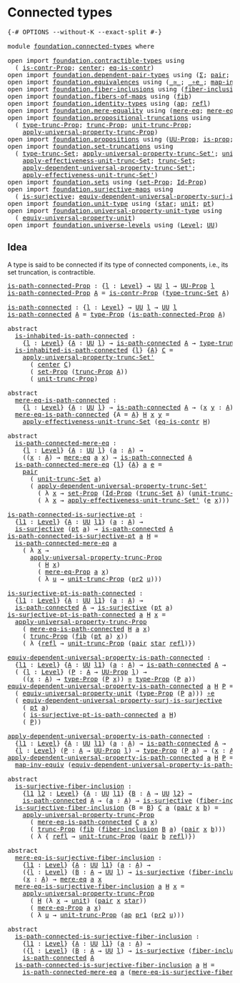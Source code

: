 # Connected types

<pre class="Agda"><a id="28" class="Symbol">{-#</a> <a id="32" class="Keyword">OPTIONS</a> <a id="40" class="Pragma">--without-K</a> <a id="52" class="Pragma">--exact-split</a> <a id="66" class="Symbol">#-}</a>

<a id="71" class="Keyword">module</a> <a id="78" href="foundation.connected-types.html" class="Module">foundation.connected-types</a> <a id="105" class="Keyword">where</a>

<a id="112" class="Keyword">open</a> <a id="117" class="Keyword">import</a> <a id="124" href="foundation.contractible-types.html" class="Module">foundation.contractible-types</a> <a id="154" class="Keyword">using</a>
  <a id="162" class="Symbol">(</a> <a id="164" href="foundation.contractible-types.html#1246" class="Function">is-contr-Prop</a><a id="177" class="Symbol">;</a> <a id="179" href="foundation-core.contractible-types.html#1098" class="Function">center</a><a id="185" class="Symbol">;</a> <a id="187" href="foundation-core.contractible-types.html#1311" class="Function">eq-is-contr</a><a id="198" class="Symbol">)</a>
<a id="200" class="Keyword">open</a> <a id="205" class="Keyword">import</a> <a id="212" href="foundation.dependent-pair-types.html" class="Module">foundation.dependent-pair-types</a> <a id="244" class="Keyword">using</a> <a id="250" class="Symbol">(</a><a id="251" href="foundation-core.dependent-pair-types.html#515" class="Record">Σ</a><a id="252" class="Symbol">;</a> <a id="254" href="foundation-core.dependent-pair-types.html#588" class="InductiveConstructor">pair</a><a id="258" class="Symbol">;</a> <a id="260" href="foundation-core.dependent-pair-types.html#605" class="Field">pr1</a><a id="263" class="Symbol">;</a> <a id="265" href="foundation-core.dependent-pair-types.html#617" class="Field">pr2</a><a id="268" class="Symbol">)</a>
<a id="270" class="Keyword">open</a> <a id="275" class="Keyword">import</a> <a id="282" href="foundation.equivalences.html" class="Module">foundation.equivalences</a> <a id="306" class="Keyword">using</a> <a id="312" class="Symbol">(</a><a id="313" href="foundation-core.equivalences.html#1621" class="Function Operator">_≃_</a><a id="316" class="Symbol">;</a> <a id="318" href="foundation-core.equivalences.html#7869" class="Function Operator">_∘e_</a><a id="322" class="Symbol">;</a> <a id="324" href="foundation-core.equivalences.html#5036" class="Function">map-inv-equiv</a><a id="337" class="Symbol">)</a>
<a id="339" class="Keyword">open</a> <a id="344" class="Keyword">import</a> <a id="351" href="foundation.fiber-inclusions.html" class="Module">foundation.fiber-inclusions</a> <a id="379" class="Keyword">using</a> <a id="385" class="Symbol">(</a><a id="386" href="foundation.fiber-inclusions.html#2100" class="Function">fiber-inclusion</a><a id="401" class="Symbol">)</a>
<a id="403" class="Keyword">open</a> <a id="408" class="Keyword">import</a> <a id="415" href="foundation.fibers-of-maps.html" class="Module">foundation.fibers-of-maps</a> <a id="441" class="Keyword">using</a> <a id="447" class="Symbol">(</a><a id="448" href="foundation-core.fibers-of-maps.html#942" class="Function">fib</a><a id="451" class="Symbol">)</a>
<a id="453" class="Keyword">open</a> <a id="458" class="Keyword">import</a> <a id="465" href="foundation.identity-types.html" class="Module">foundation.identity-types</a> <a id="491" class="Keyword">using</a> <a id="497" class="Symbol">(</a><a id="498" href="foundation-core.identity-types.html#4003" class="Function">ap</a><a id="500" class="Symbol">;</a> <a id="502" href="foundation-core.identity-types.html#1820" class="InductiveConstructor">refl</a><a id="506" class="Symbol">)</a>
<a id="508" class="Keyword">open</a> <a id="513" class="Keyword">import</a> <a id="520" href="foundation.mere-equality.html" class="Module">foundation.mere-equality</a> <a id="545" class="Keyword">using</a> <a id="551" class="Symbol">(</a><a id="552" href="foundation.mere-equality.html#1100" class="Function">mere-eq</a><a id="559" class="Symbol">;</a> <a id="561" href="foundation.mere-equality.html#1000" class="Function">mere-eq-Prop</a><a id="573" class="Symbol">)</a>
<a id="575" class="Keyword">open</a> <a id="580" class="Keyword">import</a> <a id="587" href="foundation.propositional-truncations.html" class="Module">foundation.propositional-truncations</a> <a id="624" class="Keyword">using</a>
  <a id="632" class="Symbol">(</a> <a id="634" href="foundation.propositional-truncations.html#2012" class="Function">type-trunc-Prop</a><a id="649" class="Symbol">;</a> <a id="651" href="foundation.propositional-truncations.html#2510" class="Function">trunc-Prop</a><a id="661" class="Symbol">;</a> <a id="663" href="foundation.propositional-truncations.html#2096" class="Function">unit-trunc-Prop</a><a id="678" class="Symbol">;</a>
    <a id="684" href="foundation.propositional-truncations.html#5581" class="Function">apply-universal-property-trunc-Prop</a><a id="719" class="Symbol">)</a>
<a id="721" class="Keyword">open</a> <a id="726" class="Keyword">import</a> <a id="733" href="foundation.propositions.html" class="Module">foundation.propositions</a> <a id="757" class="Keyword">using</a> <a id="763" class="Symbol">(</a><a id="764" href="foundation-core.propositions.html#1393" class="Function">UU-Prop</a><a id="771" class="Symbol">;</a> <a id="773" href="foundation-core.propositions.html#1309" class="Function">is-prop</a><a id="780" class="Symbol">;</a> <a id="782" href="foundation-core.propositions.html#1495" class="Function">type-Prop</a><a id="791" class="Symbol">)</a>
<a id="793" class="Keyword">open</a> <a id="798" class="Keyword">import</a> <a id="805" href="foundation.set-truncations.html" class="Module">foundation.set-truncations</a> <a id="832" class="Keyword">using</a>
  <a id="840" class="Symbol">(</a> <a id="842" href="foundation.set-truncations.html#3498" class="Postulate">type-trunc-Set</a><a id="856" class="Symbol">;</a> <a id="858" href="foundation.set-truncations.html#8250" class="Function">apply-universal-property-trunc-Set&#39;</a><a id="893" class="Symbol">;</a> <a id="895" href="foundation.set-truncations.html#3762" class="Postulate">unit-trunc-Set</a><a id="909" class="Symbol">;</a>
    <a id="915" href="foundation.set-truncations.html#11367" class="Function">apply-effectiveness-unit-trunc-Set</a><a id="949" class="Symbol">;</a> <a id="951" href="foundation.set-truncations.html#3630" class="Function">trunc-Set</a><a id="960" class="Symbol">;</a>
    <a id="966" href="foundation.set-truncations.html#6207" class="Function">apply-dependent-universal-property-trunc-Set&#39;</a><a id="1011" class="Symbol">;</a>
    <a id="1017" href="foundation.set-truncations.html#11621" class="Function">apply-effectiveness-unit-trunc-Set&#39;</a><a id="1052" class="Symbol">)</a>
<a id="1054" class="Keyword">open</a> <a id="1059" class="Keyword">import</a> <a id="1066" href="foundation.sets.html" class="Module">foundation.sets</a> <a id="1082" class="Keyword">using</a> <a id="1088" class="Symbol">(</a><a id="1089" href="foundation-core.sets.html#3072" class="Function">set-Prop</a><a id="1097" class="Symbol">;</a> <a id="1099" href="foundation-core.sets.html#1420" class="Function">Id-Prop</a><a id="1106" class="Symbol">)</a>
<a id="1108" class="Keyword">open</a> <a id="1113" class="Keyword">import</a> <a id="1120" href="foundation.surjective-maps.html" class="Module">foundation.surjective-maps</a> <a id="1147" class="Keyword">using</a>
  <a id="1155" class="Symbol">(</a> <a id="1157" href="foundation.surjective-maps.html#1905" class="Function">is-surjective</a><a id="1170" class="Symbol">;</a> <a id="1172" href="foundation.surjective-maps.html#4745" class="Function">equiv-dependent-universal-property-surj-is-surjective</a><a id="1225" class="Symbol">)</a>
<a id="1227" class="Keyword">open</a> <a id="1232" class="Keyword">import</a> <a id="1239" href="foundation.unit-type.html" class="Module">foundation.unit-type</a> <a id="1260" class="Keyword">using</a> <a id="1266" class="Symbol">(</a><a id="1267" href="foundation.unit-type.html#1099" class="InductiveConstructor">star</a><a id="1271" class="Symbol">;</a> <a id="1273" href="foundation.unit-type.html#1075" class="Datatype">unit</a><a id="1277" class="Symbol">;</a> <a id="1279" href="foundation.unit-type.html#1589" class="Function">pt</a><a id="1281" class="Symbol">)</a>
<a id="1283" class="Keyword">open</a> <a id="1288" class="Keyword">import</a> <a id="1295" href="foundation.universal-property-unit-type.html" class="Module">foundation.universal-property-unit-type</a> <a id="1335" class="Keyword">using</a>
  <a id="1343" class="Symbol">(</a> <a id="1345" href="foundation.universal-property-unit-type.html#2087" class="Function">equiv-universal-property-unit</a><a id="1374" class="Symbol">)</a>
<a id="1376" class="Keyword">open</a> <a id="1381" class="Keyword">import</a> <a id="1388" href="foundation.universe-levels.html" class="Module">foundation.universe-levels</a> <a id="1415" class="Keyword">using</a> <a id="1421" class="Symbol">(</a><a id="1422" href="Agda.Primitive.html#597" class="Postulate">Level</a><a id="1427" class="Symbol">;</a> <a id="1429" href="foundation-core.universe-levels.html#235" class="Primitive">UU</a><a id="1431" class="Symbol">)</a>
</pre>
## Idea

A type is said to be connected if its type of connected components, i.e., its set truncation, is contractible.

<pre class="Agda"><a id="is-path-connected-Prop"></a><a id="1567" href="foundation.connected-types.html#1567" class="Function">is-path-connected-Prop</a> <a id="1590" class="Symbol">:</a> <a id="1592" class="Symbol">{</a><a id="1593" href="foundation.connected-types.html#1593" class="Bound">l</a> <a id="1595" class="Symbol">:</a> <a id="1597" href="Agda.Primitive.html#597" class="Postulate">Level</a><a id="1602" class="Symbol">}</a> <a id="1604" class="Symbol">→</a> <a id="1606" href="foundation-core.universe-levels.html#235" class="Primitive">UU</a> <a id="1609" href="foundation.connected-types.html#1593" class="Bound">l</a> <a id="1611" class="Symbol">→</a> <a id="1613" href="foundation-core.propositions.html#1393" class="Function">UU-Prop</a> <a id="1621" href="foundation.connected-types.html#1593" class="Bound">l</a>
<a id="1623" href="foundation.connected-types.html#1567" class="Function">is-path-connected-Prop</a> <a id="1646" href="foundation.connected-types.html#1646" class="Bound">A</a> <a id="1648" class="Symbol">=</a> <a id="1650" href="foundation.contractible-types.html#1246" class="Function">is-contr-Prop</a> <a id="1664" class="Symbol">(</a><a id="1665" href="foundation.set-truncations.html#3498" class="Postulate">type-trunc-Set</a> <a id="1680" href="foundation.connected-types.html#1646" class="Bound">A</a><a id="1681" class="Symbol">)</a>

<a id="is-path-connected"></a><a id="1684" href="foundation.connected-types.html#1684" class="Function">is-path-connected</a> <a id="1702" class="Symbol">:</a> <a id="1704" class="Symbol">{</a><a id="1705" href="foundation.connected-types.html#1705" class="Bound">l</a> <a id="1707" class="Symbol">:</a> <a id="1709" href="Agda.Primitive.html#597" class="Postulate">Level</a><a id="1714" class="Symbol">}</a> <a id="1716" class="Symbol">→</a> <a id="1718" href="foundation-core.universe-levels.html#235" class="Primitive">UU</a> <a id="1721" href="foundation.connected-types.html#1705" class="Bound">l</a> <a id="1723" class="Symbol">→</a> <a id="1725" href="foundation-core.universe-levels.html#235" class="Primitive">UU</a> <a id="1728" href="foundation.connected-types.html#1705" class="Bound">l</a>
<a id="1730" href="foundation.connected-types.html#1684" class="Function">is-path-connected</a> <a id="1748" href="foundation.connected-types.html#1748" class="Bound">A</a> <a id="1750" class="Symbol">=</a> <a id="1752" href="foundation-core.propositions.html#1495" class="Function">type-Prop</a> <a id="1762" class="Symbol">(</a><a id="1763" href="foundation.connected-types.html#1567" class="Function">is-path-connected-Prop</a> <a id="1786" href="foundation.connected-types.html#1748" class="Bound">A</a><a id="1787" class="Symbol">)</a>

<a id="1790" class="Keyword">abstract</a>
  <a id="is-inhabited-is-path-connected"></a><a id="1801" href="foundation.connected-types.html#1801" class="Function">is-inhabited-is-path-connected</a> <a id="1832" class="Symbol">:</a>
    <a id="1838" class="Symbol">{</a><a id="1839" href="foundation.connected-types.html#1839" class="Bound">l</a> <a id="1841" class="Symbol">:</a> <a id="1843" href="Agda.Primitive.html#597" class="Postulate">Level</a><a id="1848" class="Symbol">}</a> <a id="1850" class="Symbol">{</a><a id="1851" href="foundation.connected-types.html#1851" class="Bound">A</a> <a id="1853" class="Symbol">:</a> <a id="1855" href="foundation-core.universe-levels.html#235" class="Primitive">UU</a> <a id="1858" href="foundation.connected-types.html#1839" class="Bound">l</a><a id="1859" class="Symbol">}</a> <a id="1861" class="Symbol">→</a> <a id="1863" href="foundation.connected-types.html#1684" class="Function">is-path-connected</a> <a id="1881" href="foundation.connected-types.html#1851" class="Bound">A</a> <a id="1883" class="Symbol">→</a> <a id="1885" href="foundation.propositional-truncations.html#2012" class="Function">type-trunc-Prop</a> <a id="1901" href="foundation.connected-types.html#1851" class="Bound">A</a>
  <a id="1905" href="foundation.connected-types.html#1801" class="Function">is-inhabited-is-path-connected</a> <a id="1936" class="Symbol">{</a><a id="1937" href="foundation.connected-types.html#1937" class="Bound">l</a><a id="1938" class="Symbol">}</a> <a id="1940" class="Symbol">{</a><a id="1941" href="foundation.connected-types.html#1941" class="Bound">A</a><a id="1942" class="Symbol">}</a> <a id="1944" href="foundation.connected-types.html#1944" class="Bound">C</a> <a id="1946" class="Symbol">=</a>
    <a id="1952" href="foundation.set-truncations.html#8250" class="Function">apply-universal-property-trunc-Set&#39;</a>
      <a id="1994" class="Symbol">(</a> <a id="1996" href="foundation-core.contractible-types.html#1098" class="Function">center</a> <a id="2003" href="foundation.connected-types.html#1944" class="Bound">C</a><a id="2004" class="Symbol">)</a>
      <a id="2012" class="Symbol">(</a> <a id="2014" href="foundation-core.sets.html#3072" class="Function">set-Prop</a> <a id="2023" class="Symbol">(</a><a id="2024" href="foundation.propositional-truncations.html#2510" class="Function">trunc-Prop</a> <a id="2035" href="foundation.connected-types.html#1941" class="Bound">A</a><a id="2036" class="Symbol">))</a>
      <a id="2045" class="Symbol">(</a> <a id="2047" href="foundation.propositional-truncations.html#2096" class="Function">unit-trunc-Prop</a><a id="2062" class="Symbol">)</a>

<a id="2065" class="Keyword">abstract</a>
  <a id="mere-eq-is-path-connected"></a><a id="2076" href="foundation.connected-types.html#2076" class="Function">mere-eq-is-path-connected</a> <a id="2102" class="Symbol">:</a>
    <a id="2108" class="Symbol">{</a><a id="2109" href="foundation.connected-types.html#2109" class="Bound">l</a> <a id="2111" class="Symbol">:</a> <a id="2113" href="Agda.Primitive.html#597" class="Postulate">Level</a><a id="2118" class="Symbol">}</a> <a id="2120" class="Symbol">{</a><a id="2121" href="foundation.connected-types.html#2121" class="Bound">A</a> <a id="2123" class="Symbol">:</a> <a id="2125" href="foundation-core.universe-levels.html#235" class="Primitive">UU</a> <a id="2128" href="foundation.connected-types.html#2109" class="Bound">l</a><a id="2129" class="Symbol">}</a> <a id="2131" class="Symbol">→</a> <a id="2133" href="foundation.connected-types.html#1684" class="Function">is-path-connected</a> <a id="2151" href="foundation.connected-types.html#2121" class="Bound">A</a> <a id="2153" class="Symbol">→</a> <a id="2155" class="Symbol">(</a><a id="2156" href="foundation.connected-types.html#2156" class="Bound">x</a> <a id="2158" href="foundation.connected-types.html#2158" class="Bound">y</a> <a id="2160" class="Symbol">:</a> <a id="2162" href="foundation.connected-types.html#2121" class="Bound">A</a><a id="2163" class="Symbol">)</a> <a id="2165" class="Symbol">→</a> <a id="2167" href="foundation.mere-equality.html#1100" class="Function">mere-eq</a> <a id="2175" href="foundation.connected-types.html#2156" class="Bound">x</a> <a id="2177" href="foundation.connected-types.html#2158" class="Bound">y</a>
  <a id="2181" href="foundation.connected-types.html#2076" class="Function">mere-eq-is-path-connected</a> <a id="2207" class="Symbol">{</a><a id="2208" class="Argument">A</a> <a id="2210" class="Symbol">=</a> <a id="2212" href="foundation.connected-types.html#2212" class="Bound">A</a><a id="2213" class="Symbol">}</a> <a id="2215" href="foundation.connected-types.html#2215" class="Bound">H</a> <a id="2217" href="foundation.connected-types.html#2217" class="Bound">x</a> <a id="2219" href="foundation.connected-types.html#2219" class="Bound">y</a> <a id="2221" class="Symbol">=</a>
    <a id="2227" href="foundation.set-truncations.html#11367" class="Function">apply-effectiveness-unit-trunc-Set</a> <a id="2262" class="Symbol">(</a><a id="2263" href="foundation-core.contractible-types.html#1311" class="Function">eq-is-contr</a> <a id="2275" href="foundation.connected-types.html#2215" class="Bound">H</a><a id="2276" class="Symbol">)</a>

<a id="2279" class="Keyword">abstract</a>
  <a id="is-path-connected-mere-eq"></a><a id="2290" href="foundation.connected-types.html#2290" class="Function">is-path-connected-mere-eq</a> <a id="2316" class="Symbol">:</a>
    <a id="2322" class="Symbol">{</a><a id="2323" href="foundation.connected-types.html#2323" class="Bound">l</a> <a id="2325" class="Symbol">:</a> <a id="2327" href="Agda.Primitive.html#597" class="Postulate">Level</a><a id="2332" class="Symbol">}</a> <a id="2334" class="Symbol">{</a><a id="2335" href="foundation.connected-types.html#2335" class="Bound">A</a> <a id="2337" class="Symbol">:</a> <a id="2339" href="foundation-core.universe-levels.html#235" class="Primitive">UU</a> <a id="2342" href="foundation.connected-types.html#2323" class="Bound">l</a><a id="2343" class="Symbol">}</a> <a id="2345" class="Symbol">(</a><a id="2346" href="foundation.connected-types.html#2346" class="Bound">a</a> <a id="2348" class="Symbol">:</a> <a id="2350" href="foundation.connected-types.html#2335" class="Bound">A</a><a id="2351" class="Symbol">)</a> <a id="2353" class="Symbol">→</a>
    <a id="2359" class="Symbol">((</a><a id="2361" href="foundation.connected-types.html#2361" class="Bound">x</a> <a id="2363" class="Symbol">:</a> <a id="2365" href="foundation.connected-types.html#2335" class="Bound">A</a><a id="2366" class="Symbol">)</a> <a id="2368" class="Symbol">→</a> <a id="2370" href="foundation.mere-equality.html#1100" class="Function">mere-eq</a> <a id="2378" href="foundation.connected-types.html#2346" class="Bound">a</a> <a id="2380" href="foundation.connected-types.html#2361" class="Bound">x</a><a id="2381" class="Symbol">)</a> <a id="2383" class="Symbol">→</a> <a id="2385" href="foundation.connected-types.html#1684" class="Function">is-path-connected</a> <a id="2403" href="foundation.connected-types.html#2335" class="Bound">A</a>
  <a id="2407" href="foundation.connected-types.html#2290" class="Function">is-path-connected-mere-eq</a> <a id="2433" class="Symbol">{</a><a id="2434" href="foundation.connected-types.html#2434" class="Bound">l</a><a id="2435" class="Symbol">}</a> <a id="2437" class="Symbol">{</a><a id="2438" href="foundation.connected-types.html#2438" class="Bound">A</a><a id="2439" class="Symbol">}</a> <a id="2441" href="foundation.connected-types.html#2441" class="Bound">a</a> <a id="2443" href="foundation.connected-types.html#2443" class="Bound">e</a> <a id="2445" class="Symbol">=</a>
    <a id="2451" href="foundation-core.dependent-pair-types.html#588" class="InductiveConstructor">pair</a>
      <a id="2462" class="Symbol">(</a> <a id="2464" href="foundation.set-truncations.html#3762" class="Postulate">unit-trunc-Set</a> <a id="2479" href="foundation.connected-types.html#2441" class="Bound">a</a><a id="2480" class="Symbol">)</a>
      <a id="2488" class="Symbol">(</a> <a id="2490" href="foundation.set-truncations.html#6207" class="Function">apply-dependent-universal-property-trunc-Set&#39;</a>
        <a id="2544" class="Symbol">(</a> <a id="2546" class="Symbol">λ</a> <a id="2548" href="foundation.connected-types.html#2548" class="Bound">x</a> <a id="2550" class="Symbol">→</a> <a id="2552" href="foundation-core.sets.html#3072" class="Function">set-Prop</a> <a id="2561" class="Symbol">(</a><a id="2562" href="foundation-core.sets.html#1420" class="Function">Id-Prop</a> <a id="2570" class="Symbol">(</a><a id="2571" href="foundation.set-truncations.html#3630" class="Function">trunc-Set</a> <a id="2581" href="foundation.connected-types.html#2438" class="Bound">A</a><a id="2582" class="Symbol">)</a> <a id="2584" class="Symbol">(</a><a id="2585" href="foundation.set-truncations.html#3762" class="Postulate">unit-trunc-Set</a> <a id="2600" href="foundation.connected-types.html#2441" class="Bound">a</a><a id="2601" class="Symbol">)</a> <a id="2603" href="foundation.connected-types.html#2548" class="Bound">x</a><a id="2604" class="Symbol">))</a>
        <a id="2615" class="Symbol">(</a> <a id="2617" class="Symbol">λ</a> <a id="2619" href="foundation.connected-types.html#2619" class="Bound">x</a> <a id="2621" class="Symbol">→</a> <a id="2623" href="foundation.set-truncations.html#11621" class="Function">apply-effectiveness-unit-trunc-Set&#39;</a> <a id="2659" class="Symbol">(</a><a id="2660" href="foundation.connected-types.html#2443" class="Bound">e</a> <a id="2662" href="foundation.connected-types.html#2619" class="Bound">x</a><a id="2663" class="Symbol">)))</a>

<a id="is-path-connected-is-surjective-pt"></a><a id="2668" href="foundation.connected-types.html#2668" class="Function">is-path-connected-is-surjective-pt</a> <a id="2703" class="Symbol">:</a>
  <a id="2707" class="Symbol">{</a><a id="2708" href="foundation.connected-types.html#2708" class="Bound">l1</a> <a id="2711" class="Symbol">:</a> <a id="2713" href="Agda.Primitive.html#597" class="Postulate">Level</a><a id="2718" class="Symbol">}</a> <a id="2720" class="Symbol">{</a><a id="2721" href="foundation.connected-types.html#2721" class="Bound">A</a> <a id="2723" class="Symbol">:</a> <a id="2725" href="foundation-core.universe-levels.html#235" class="Primitive">UU</a> <a id="2728" href="foundation.connected-types.html#2708" class="Bound">l1</a><a id="2730" class="Symbol">}</a> <a id="2732" class="Symbol">(</a><a id="2733" href="foundation.connected-types.html#2733" class="Bound">a</a> <a id="2735" class="Symbol">:</a> <a id="2737" href="foundation.connected-types.html#2721" class="Bound">A</a><a id="2738" class="Symbol">)</a> <a id="2740" class="Symbol">→</a>
  <a id="2744" href="foundation.surjective-maps.html#1905" class="Function">is-surjective</a> <a id="2758" class="Symbol">(</a><a id="2759" href="foundation.unit-type.html#1589" class="Function">pt</a> <a id="2762" href="foundation.connected-types.html#2733" class="Bound">a</a><a id="2763" class="Symbol">)</a> <a id="2765" class="Symbol">→</a> <a id="2767" href="foundation.connected-types.html#1684" class="Function">is-path-connected</a> <a id="2785" href="foundation.connected-types.html#2721" class="Bound">A</a>
<a id="2787" href="foundation.connected-types.html#2668" class="Function">is-path-connected-is-surjective-pt</a> <a id="2822" href="foundation.connected-types.html#2822" class="Bound">a</a> <a id="2824" href="foundation.connected-types.html#2824" class="Bound">H</a> <a id="2826" class="Symbol">=</a>
  <a id="2830" href="foundation.connected-types.html#2290" class="Function">is-path-connected-mere-eq</a> <a id="2856" href="foundation.connected-types.html#2822" class="Bound">a</a>
    <a id="2862" class="Symbol">(</a> <a id="2864" class="Symbol">λ</a> <a id="2866" href="foundation.connected-types.html#2866" class="Bound">x</a> <a id="2868" class="Symbol">→</a>
      <a id="2876" href="foundation.propositional-truncations.html#5581" class="Function">apply-universal-property-trunc-Prop</a>
        <a id="2920" class="Symbol">(</a> <a id="2922" href="foundation.connected-types.html#2824" class="Bound">H</a> <a id="2924" href="foundation.connected-types.html#2866" class="Bound">x</a><a id="2925" class="Symbol">)</a>
        <a id="2935" class="Symbol">(</a> <a id="2937" href="foundation.mere-equality.html#1000" class="Function">mere-eq-Prop</a> <a id="2950" href="foundation.connected-types.html#2822" class="Bound">a</a> <a id="2952" href="foundation.connected-types.html#2866" class="Bound">x</a><a id="2953" class="Symbol">)</a>
        <a id="2963" class="Symbol">(</a> <a id="2965" class="Symbol">λ</a> <a id="2967" href="foundation.connected-types.html#2967" class="Bound">u</a> <a id="2969" class="Symbol">→</a> <a id="2971" href="foundation.propositional-truncations.html#2096" class="Function">unit-trunc-Prop</a> <a id="2987" class="Symbol">(</a><a id="2988" href="foundation-core.dependent-pair-types.html#617" class="Field">pr2</a> <a id="2992" href="foundation.connected-types.html#2967" class="Bound">u</a><a id="2993" class="Symbol">)))</a>

<a id="is-surjective-pt-is-path-connected"></a><a id="2998" href="foundation.connected-types.html#2998" class="Function">is-surjective-pt-is-path-connected</a> <a id="3033" class="Symbol">:</a>
  <a id="3037" class="Symbol">{</a><a id="3038" href="foundation.connected-types.html#3038" class="Bound">l1</a> <a id="3041" class="Symbol">:</a> <a id="3043" href="Agda.Primitive.html#597" class="Postulate">Level</a><a id="3048" class="Symbol">}</a> <a id="3050" class="Symbol">{</a><a id="3051" href="foundation.connected-types.html#3051" class="Bound">A</a> <a id="3053" class="Symbol">:</a> <a id="3055" href="foundation-core.universe-levels.html#235" class="Primitive">UU</a> <a id="3058" href="foundation.connected-types.html#3038" class="Bound">l1</a><a id="3060" class="Symbol">}</a> <a id="3062" class="Symbol">(</a><a id="3063" href="foundation.connected-types.html#3063" class="Bound">a</a> <a id="3065" class="Symbol">:</a> <a id="3067" href="foundation.connected-types.html#3051" class="Bound">A</a><a id="3068" class="Symbol">)</a> <a id="3070" class="Symbol">→</a>
  <a id="3074" href="foundation.connected-types.html#1684" class="Function">is-path-connected</a> <a id="3092" href="foundation.connected-types.html#3051" class="Bound">A</a> <a id="3094" class="Symbol">→</a> <a id="3096" href="foundation.surjective-maps.html#1905" class="Function">is-surjective</a> <a id="3110" class="Symbol">(</a><a id="3111" href="foundation.unit-type.html#1589" class="Function">pt</a> <a id="3114" href="foundation.connected-types.html#3063" class="Bound">a</a><a id="3115" class="Symbol">)</a>
<a id="3117" href="foundation.connected-types.html#2998" class="Function">is-surjective-pt-is-path-connected</a> <a id="3152" href="foundation.connected-types.html#3152" class="Bound">a</a> <a id="3154" href="foundation.connected-types.html#3154" class="Bound">H</a> <a id="3156" href="foundation.connected-types.html#3156" class="Bound">x</a> <a id="3158" class="Symbol">=</a>
  <a id="3162" href="foundation.propositional-truncations.html#5581" class="Function">apply-universal-property-trunc-Prop</a>
    <a id="3202" class="Symbol">(</a> <a id="3204" href="foundation.connected-types.html#2076" class="Function">mere-eq-is-path-connected</a> <a id="3230" href="foundation.connected-types.html#3154" class="Bound">H</a> <a id="3232" href="foundation.connected-types.html#3152" class="Bound">a</a> <a id="3234" href="foundation.connected-types.html#3156" class="Bound">x</a><a id="3235" class="Symbol">)</a>
    <a id="3241" class="Symbol">(</a> <a id="3243" href="foundation.propositional-truncations.html#2510" class="Function">trunc-Prop</a> <a id="3254" class="Symbol">(</a><a id="3255" href="foundation-core.fibers-of-maps.html#942" class="Function">fib</a> <a id="3259" class="Symbol">(</a><a id="3260" href="foundation.unit-type.html#1589" class="Function">pt</a> <a id="3263" href="foundation.connected-types.html#3152" class="Bound">a</a><a id="3264" class="Symbol">)</a> <a id="3266" href="foundation.connected-types.html#3156" class="Bound">x</a><a id="3267" class="Symbol">))</a>
    <a id="3274" class="Symbol">(</a> <a id="3276" class="Symbol">λ</a> <a id="3278" class="Symbol">{</a><a id="3279" href="foundation-core.identity-types.html#1820" class="InductiveConstructor">refl</a> <a id="3284" class="Symbol">→</a> <a id="3286" href="foundation.propositional-truncations.html#2096" class="Function">unit-trunc-Prop</a> <a id="3302" class="Symbol">(</a><a id="3303" href="foundation-core.dependent-pair-types.html#588" class="InductiveConstructor">pair</a> <a id="3308" href="foundation.unit-type.html#1099" class="InductiveConstructor">star</a> <a id="3313" href="foundation-core.identity-types.html#1820" class="InductiveConstructor">refl</a><a id="3317" class="Symbol">)})</a>

<a id="equiv-dependent-universal-property-is-path-connected"></a><a id="3322" href="foundation.connected-types.html#3322" class="Function">equiv-dependent-universal-property-is-path-connected</a> <a id="3375" class="Symbol">:</a>
  <a id="3379" class="Symbol">{</a><a id="3380" href="foundation.connected-types.html#3380" class="Bound">l1</a> <a id="3383" class="Symbol">:</a> <a id="3385" href="Agda.Primitive.html#597" class="Postulate">Level</a><a id="3390" class="Symbol">}</a> <a id="3392" class="Symbol">{</a><a id="3393" href="foundation.connected-types.html#3393" class="Bound">A</a> <a id="3395" class="Symbol">:</a> <a id="3397" href="foundation-core.universe-levels.html#235" class="Primitive">UU</a> <a id="3400" href="foundation.connected-types.html#3380" class="Bound">l1</a><a id="3402" class="Symbol">}</a> <a id="3404" class="Symbol">(</a><a id="3405" href="foundation.connected-types.html#3405" class="Bound">a</a> <a id="3407" class="Symbol">:</a> <a id="3409" href="foundation.connected-types.html#3393" class="Bound">A</a><a id="3410" class="Symbol">)</a> <a id="3412" class="Symbol">→</a> <a id="3414" href="foundation.connected-types.html#1684" class="Function">is-path-connected</a> <a id="3432" href="foundation.connected-types.html#3393" class="Bound">A</a> <a id="3434" class="Symbol">→</a>
  <a id="3438" class="Symbol">(</a> <a id="3440" class="Symbol">{</a><a id="3441" href="foundation.connected-types.html#3441" class="Bound">l</a> <a id="3443" class="Symbol">:</a> <a id="3445" href="Agda.Primitive.html#597" class="Postulate">Level</a><a id="3450" class="Symbol">}</a> <a id="3452" class="Symbol">(</a><a id="3453" href="foundation.connected-types.html#3453" class="Bound">P</a> <a id="3455" class="Symbol">:</a> <a id="3457" href="foundation.connected-types.html#3393" class="Bound">A</a> <a id="3459" class="Symbol">→</a> <a id="3461" href="foundation-core.propositions.html#1393" class="Function">UU-Prop</a> <a id="3469" href="foundation.connected-types.html#3441" class="Bound">l</a><a id="3470" class="Symbol">)</a> <a id="3472" class="Symbol">→</a>
    <a id="3478" class="Symbol">((</a><a id="3480" href="foundation.connected-types.html#3480" class="Bound">x</a> <a id="3482" class="Symbol">:</a> <a id="3484" href="foundation.connected-types.html#3393" class="Bound">A</a><a id="3485" class="Symbol">)</a> <a id="3487" class="Symbol">→</a> <a id="3489" href="foundation-core.propositions.html#1495" class="Function">type-Prop</a> <a id="3499" class="Symbol">(</a><a id="3500" href="foundation.connected-types.html#3453" class="Bound">P</a> <a id="3502" href="foundation.connected-types.html#3480" class="Bound">x</a><a id="3503" class="Symbol">))</a> <a id="3506" href="foundation-core.equivalences.html#1621" class="Function Operator">≃</a> <a id="3508" href="foundation-core.propositions.html#1495" class="Function">type-Prop</a> <a id="3518" class="Symbol">(</a><a id="3519" href="foundation.connected-types.html#3453" class="Bound">P</a> <a id="3521" href="foundation.connected-types.html#3405" class="Bound">a</a><a id="3522" class="Symbol">))</a>
<a id="3525" href="foundation.connected-types.html#3322" class="Function">equiv-dependent-universal-property-is-path-connected</a> <a id="3578" href="foundation.connected-types.html#3578" class="Bound">a</a> <a id="3580" href="foundation.connected-types.html#3580" class="Bound">H</a> <a id="3582" href="foundation.connected-types.html#3582" class="Bound">P</a> <a id="3584" class="Symbol">=</a>
  <a id="3588" class="Symbol">(</a> <a id="3590" href="foundation.universal-property-unit-type.html#2087" class="Function">equiv-universal-property-unit</a> <a id="3620" class="Symbol">(</a><a id="3621" href="foundation-core.propositions.html#1495" class="Function">type-Prop</a> <a id="3631" class="Symbol">(</a><a id="3632" href="foundation.connected-types.html#3582" class="Bound">P</a> <a id="3634" href="foundation.connected-types.html#3578" class="Bound">a</a><a id="3635" class="Symbol">)))</a> <a id="3639" href="foundation-core.equivalences.html#7869" class="Function Operator">∘e</a>
  <a id="3644" class="Symbol">(</a> <a id="3646" href="foundation.surjective-maps.html#4745" class="Function">equiv-dependent-universal-property-surj-is-surjective</a>
    <a id="3704" class="Symbol">(</a> <a id="3706" href="foundation.unit-type.html#1589" class="Function">pt</a> <a id="3709" href="foundation.connected-types.html#3578" class="Bound">a</a><a id="3710" class="Symbol">)</a>
    <a id="3716" class="Symbol">(</a> <a id="3718" href="foundation.connected-types.html#2998" class="Function">is-surjective-pt-is-path-connected</a> <a id="3753" href="foundation.connected-types.html#3578" class="Bound">a</a> <a id="3755" href="foundation.connected-types.html#3580" class="Bound">H</a><a id="3756" class="Symbol">)</a>
    <a id="3762" class="Symbol">(</a> <a id="3764" href="foundation.connected-types.html#3582" class="Bound">P</a><a id="3765" class="Symbol">))</a>

<a id="apply-dependent-universal-property-is-path-connected"></a><a id="3769" href="foundation.connected-types.html#3769" class="Function">apply-dependent-universal-property-is-path-connected</a> <a id="3822" class="Symbol">:</a>
  <a id="3826" class="Symbol">{</a><a id="3827" href="foundation.connected-types.html#3827" class="Bound">l1</a> <a id="3830" class="Symbol">:</a> <a id="3832" href="Agda.Primitive.html#597" class="Postulate">Level</a><a id="3837" class="Symbol">}</a> <a id="3839" class="Symbol">{</a><a id="3840" href="foundation.connected-types.html#3840" class="Bound">A</a> <a id="3842" class="Symbol">:</a> <a id="3844" href="foundation-core.universe-levels.html#235" class="Primitive">UU</a> <a id="3847" href="foundation.connected-types.html#3827" class="Bound">l1</a><a id="3849" class="Symbol">}</a> <a id="3851" class="Symbol">(</a><a id="3852" href="foundation.connected-types.html#3852" class="Bound">a</a> <a id="3854" class="Symbol">:</a> <a id="3856" href="foundation.connected-types.html#3840" class="Bound">A</a><a id="3857" class="Symbol">)</a> <a id="3859" class="Symbol">→</a> <a id="3861" href="foundation.connected-types.html#1684" class="Function">is-path-connected</a> <a id="3879" href="foundation.connected-types.html#3840" class="Bound">A</a> <a id="3881" class="Symbol">→</a>
  <a id="3885" class="Symbol">{</a><a id="3886" href="foundation.connected-types.html#3886" class="Bound">l</a> <a id="3888" class="Symbol">:</a> <a id="3890" href="Agda.Primitive.html#597" class="Postulate">Level</a><a id="3895" class="Symbol">}</a> <a id="3897" class="Symbol">(</a><a id="3898" href="foundation.connected-types.html#3898" class="Bound">P</a> <a id="3900" class="Symbol">:</a> <a id="3902" href="foundation.connected-types.html#3840" class="Bound">A</a> <a id="3904" class="Symbol">→</a> <a id="3906" href="foundation-core.propositions.html#1393" class="Function">UU-Prop</a> <a id="3914" href="foundation.connected-types.html#3886" class="Bound">l</a><a id="3915" class="Symbol">)</a> <a id="3917" class="Symbol">→</a> <a id="3919" href="foundation-core.propositions.html#1495" class="Function">type-Prop</a> <a id="3929" class="Symbol">(</a><a id="3930" href="foundation.connected-types.html#3898" class="Bound">P</a> <a id="3932" href="foundation.connected-types.html#3852" class="Bound">a</a><a id="3933" class="Symbol">)</a> <a id="3935" class="Symbol">→</a> <a id="3937" class="Symbol">(</a><a id="3938" href="foundation.connected-types.html#3938" class="Bound">x</a> <a id="3940" class="Symbol">:</a> <a id="3942" href="foundation.connected-types.html#3840" class="Bound">A</a><a id="3943" class="Symbol">)</a> <a id="3945" class="Symbol">→</a> <a id="3947" href="foundation-core.propositions.html#1495" class="Function">type-Prop</a> <a id="3957" class="Symbol">(</a><a id="3958" href="foundation.connected-types.html#3898" class="Bound">P</a> <a id="3960" href="foundation.connected-types.html#3938" class="Bound">x</a><a id="3961" class="Symbol">)</a>
<a id="3963" href="foundation.connected-types.html#3769" class="Function">apply-dependent-universal-property-is-path-connected</a> <a id="4016" href="foundation.connected-types.html#4016" class="Bound">a</a> <a id="4018" href="foundation.connected-types.html#4018" class="Bound">H</a> <a id="4020" href="foundation.connected-types.html#4020" class="Bound">P</a> <a id="4022" class="Symbol">=</a>
  <a id="4026" href="foundation-core.equivalences.html#5036" class="Function">map-inv-equiv</a> <a id="4040" class="Symbol">(</a><a id="4041" href="foundation.connected-types.html#3322" class="Function">equiv-dependent-universal-property-is-path-connected</a> <a id="4094" href="foundation.connected-types.html#4016" class="Bound">a</a> <a id="4096" href="foundation.connected-types.html#4018" class="Bound">H</a> <a id="4098" href="foundation.connected-types.html#4020" class="Bound">P</a><a id="4099" class="Symbol">)</a>

<a id="4102" class="Keyword">abstract</a>
  <a id="is-surjective-fiber-inclusion"></a><a id="4113" href="foundation.connected-types.html#4113" class="Function">is-surjective-fiber-inclusion</a> <a id="4143" class="Symbol">:</a>
    <a id="4149" class="Symbol">{</a><a id="4150" href="foundation.connected-types.html#4150" class="Bound">l1</a> <a id="4153" href="foundation.connected-types.html#4153" class="Bound">l2</a> <a id="4156" class="Symbol">:</a> <a id="4158" href="Agda.Primitive.html#597" class="Postulate">Level</a><a id="4163" class="Symbol">}</a> <a id="4165" class="Symbol">{</a><a id="4166" href="foundation.connected-types.html#4166" class="Bound">A</a> <a id="4168" class="Symbol">:</a> <a id="4170" href="foundation-core.universe-levels.html#235" class="Primitive">UU</a> <a id="4173" href="foundation.connected-types.html#4150" class="Bound">l1</a><a id="4175" class="Symbol">}</a> <a id="4177" class="Symbol">{</a><a id="4178" href="foundation.connected-types.html#4178" class="Bound">B</a> <a id="4180" class="Symbol">:</a> <a id="4182" href="foundation.connected-types.html#4166" class="Bound">A</a> <a id="4184" class="Symbol">→</a> <a id="4186" href="foundation-core.universe-levels.html#235" class="Primitive">UU</a> <a id="4189" href="foundation.connected-types.html#4153" class="Bound">l2</a><a id="4191" class="Symbol">}</a> <a id="4193" class="Symbol">→</a>
    <a id="4199" href="foundation.connected-types.html#1684" class="Function">is-path-connected</a> <a id="4217" href="foundation.connected-types.html#4166" class="Bound">A</a> <a id="4219" class="Symbol">→</a> <a id="4221" class="Symbol">(</a><a id="4222" href="foundation.connected-types.html#4222" class="Bound">a</a> <a id="4224" class="Symbol">:</a> <a id="4226" href="foundation.connected-types.html#4166" class="Bound">A</a><a id="4227" class="Symbol">)</a> <a id="4229" class="Symbol">→</a> <a id="4231" href="foundation.surjective-maps.html#1905" class="Function">is-surjective</a> <a id="4245" class="Symbol">(</a><a id="4246" href="foundation.fiber-inclusions.html#2100" class="Function">fiber-inclusion</a> <a id="4262" href="foundation.connected-types.html#4178" class="Bound">B</a> <a id="4264" href="foundation.connected-types.html#4222" class="Bound">a</a><a id="4265" class="Symbol">)</a>
  <a id="4269" href="foundation.connected-types.html#4113" class="Function">is-surjective-fiber-inclusion</a> <a id="4299" class="Symbol">{</a><a id="4300" class="Argument">B</a> <a id="4302" class="Symbol">=</a> <a id="4304" href="foundation.connected-types.html#4304" class="Bound">B</a><a id="4305" class="Symbol">}</a> <a id="4307" href="foundation.connected-types.html#4307" class="Bound">C</a> <a id="4309" href="foundation.connected-types.html#4309" class="Bound">a</a> <a id="4311" class="Symbol">(</a><a id="4312" href="foundation-core.dependent-pair-types.html#588" class="InductiveConstructor">pair</a> <a id="4317" href="foundation.connected-types.html#4317" class="Bound">x</a> <a id="4319" href="foundation.connected-types.html#4319" class="Bound">b</a><a id="4320" class="Symbol">)</a> <a id="4322" class="Symbol">=</a>
    <a id="4328" href="foundation.propositional-truncations.html#5581" class="Function">apply-universal-property-trunc-Prop</a>
      <a id="4370" class="Symbol">(</a> <a id="4372" href="foundation.connected-types.html#2076" class="Function">mere-eq-is-path-connected</a> <a id="4398" href="foundation.connected-types.html#4307" class="Bound">C</a> <a id="4400" href="foundation.connected-types.html#4309" class="Bound">a</a> <a id="4402" href="foundation.connected-types.html#4317" class="Bound">x</a><a id="4403" class="Symbol">)</a>
      <a id="4411" class="Symbol">(</a> <a id="4413" href="foundation.propositional-truncations.html#2510" class="Function">trunc-Prop</a> <a id="4424" class="Symbol">(</a><a id="4425" href="foundation-core.fibers-of-maps.html#942" class="Function">fib</a> <a id="4429" class="Symbol">(</a><a id="4430" href="foundation.fiber-inclusions.html#2100" class="Function">fiber-inclusion</a> <a id="4446" href="foundation.connected-types.html#4304" class="Bound">B</a> <a id="4448" href="foundation.connected-types.html#4309" class="Bound">a</a><a id="4449" class="Symbol">)</a> <a id="4451" class="Symbol">(</a><a id="4452" href="foundation-core.dependent-pair-types.html#588" class="InductiveConstructor">pair</a> <a id="4457" href="foundation.connected-types.html#4317" class="Bound">x</a> <a id="4459" href="foundation.connected-types.html#4319" class="Bound">b</a><a id="4460" class="Symbol">)))</a>
      <a id="4470" class="Symbol">(</a> <a id="4472" class="Symbol">λ</a> <a id="4474" class="Symbol">{</a> <a id="4476" href="foundation-core.identity-types.html#1820" class="InductiveConstructor">refl</a> <a id="4481" class="Symbol">→</a> <a id="4483" href="foundation.propositional-truncations.html#2096" class="Function">unit-trunc-Prop</a> <a id="4499" class="Symbol">(</a><a id="4500" href="foundation-core.dependent-pair-types.html#588" class="InductiveConstructor">pair</a> <a id="4505" href="foundation.connected-types.html#4319" class="Bound">b</a> <a id="4507" href="foundation-core.identity-types.html#1820" class="InductiveConstructor">refl</a><a id="4511" class="Symbol">)})</a>

<a id="4516" class="Keyword">abstract</a>
  <a id="mere-eq-is-surjective-fiber-inclusion"></a><a id="4527" href="foundation.connected-types.html#4527" class="Function">mere-eq-is-surjective-fiber-inclusion</a> <a id="4565" class="Symbol">:</a>
    <a id="4571" class="Symbol">{</a><a id="4572" href="foundation.connected-types.html#4572" class="Bound">l1</a> <a id="4575" class="Symbol">:</a> <a id="4577" href="Agda.Primitive.html#597" class="Postulate">Level</a><a id="4582" class="Symbol">}</a> <a id="4584" class="Symbol">{</a><a id="4585" href="foundation.connected-types.html#4585" class="Bound">A</a> <a id="4587" class="Symbol">:</a> <a id="4589" href="foundation-core.universe-levels.html#235" class="Primitive">UU</a> <a id="4592" href="foundation.connected-types.html#4572" class="Bound">l1</a><a id="4594" class="Symbol">}</a> <a id="4596" class="Symbol">(</a><a id="4597" href="foundation.connected-types.html#4597" class="Bound">a</a> <a id="4599" class="Symbol">:</a> <a id="4601" href="foundation.connected-types.html#4585" class="Bound">A</a><a id="4602" class="Symbol">)</a> <a id="4604" class="Symbol">→</a>
    <a id="4610" class="Symbol">({</a><a id="4612" href="foundation.connected-types.html#4612" class="Bound">l</a> <a id="4614" class="Symbol">:</a> <a id="4616" href="Agda.Primitive.html#597" class="Postulate">Level</a><a id="4621" class="Symbol">}</a> <a id="4623" class="Symbol">(</a><a id="4624" href="foundation.connected-types.html#4624" class="Bound">B</a> <a id="4626" class="Symbol">:</a> <a id="4628" href="foundation.connected-types.html#4585" class="Bound">A</a> <a id="4630" class="Symbol">→</a> <a id="4632" href="foundation-core.universe-levels.html#235" class="Primitive">UU</a> <a id="4635" href="foundation.connected-types.html#4612" class="Bound">l</a><a id="4636" class="Symbol">)</a> <a id="4638" class="Symbol">→</a> <a id="4640" href="foundation.surjective-maps.html#1905" class="Function">is-surjective</a> <a id="4654" class="Symbol">(</a><a id="4655" href="foundation.fiber-inclusions.html#2100" class="Function">fiber-inclusion</a> <a id="4671" href="foundation.connected-types.html#4624" class="Bound">B</a> <a id="4673" href="foundation.connected-types.html#4597" class="Bound">a</a><a id="4674" class="Symbol">))</a> <a id="4677" class="Symbol">→</a>
    <a id="4683" class="Symbol">(</a><a id="4684" href="foundation.connected-types.html#4684" class="Bound">x</a> <a id="4686" class="Symbol">:</a> <a id="4688" href="foundation.connected-types.html#4585" class="Bound">A</a><a id="4689" class="Symbol">)</a> <a id="4691" class="Symbol">→</a> <a id="4693" href="foundation.mere-equality.html#1100" class="Function">mere-eq</a> <a id="4701" href="foundation.connected-types.html#4597" class="Bound">a</a> <a id="4703" href="foundation.connected-types.html#4684" class="Bound">x</a>
  <a id="4707" href="foundation.connected-types.html#4527" class="Function">mere-eq-is-surjective-fiber-inclusion</a> <a id="4745" href="foundation.connected-types.html#4745" class="Bound">a</a> <a id="4747" href="foundation.connected-types.html#4747" class="Bound">H</a> <a id="4749" href="foundation.connected-types.html#4749" class="Bound">x</a> <a id="4751" class="Symbol">=</a>
    <a id="4757" href="foundation.propositional-truncations.html#5581" class="Function">apply-universal-property-trunc-Prop</a>
      <a id="4799" class="Symbol">(</a> <a id="4801" href="foundation.connected-types.html#4747" class="Bound">H</a> <a id="4803" class="Symbol">(λ</a> <a id="4806" href="foundation.connected-types.html#4806" class="Bound">x</a> <a id="4808" class="Symbol">→</a> <a id="4810" href="foundation.unit-type.html#1075" class="Datatype">unit</a><a id="4814" class="Symbol">)</a> <a id="4816" class="Symbol">(</a><a id="4817" href="foundation-core.dependent-pair-types.html#588" class="InductiveConstructor">pair</a> <a id="4822" href="foundation.connected-types.html#4749" class="Bound">x</a> <a id="4824" href="foundation.unit-type.html#1099" class="InductiveConstructor">star</a><a id="4828" class="Symbol">))</a>
      <a id="4837" class="Symbol">(</a> <a id="4839" href="foundation.mere-equality.html#1000" class="Function">mere-eq-Prop</a> <a id="4852" href="foundation.connected-types.html#4745" class="Bound">a</a> <a id="4854" href="foundation.connected-types.html#4749" class="Bound">x</a><a id="4855" class="Symbol">)</a>
      <a id="4863" class="Symbol">(</a> <a id="4865" class="Symbol">λ</a> <a id="4867" href="foundation.connected-types.html#4867" class="Bound">u</a> <a id="4869" class="Symbol">→</a> <a id="4871" href="foundation.propositional-truncations.html#2096" class="Function">unit-trunc-Prop</a> <a id="4887" class="Symbol">(</a><a id="4888" href="foundation-core.identity-types.html#4003" class="Function">ap</a> <a id="4891" href="foundation-core.dependent-pair-types.html#605" class="Field">pr1</a> <a id="4895" class="Symbol">(</a><a id="4896" href="foundation-core.dependent-pair-types.html#617" class="Field">pr2</a> <a id="4900" href="foundation.connected-types.html#4867" class="Bound">u</a><a id="4901" class="Symbol">)))</a>

<a id="4906" class="Keyword">abstract</a>
  <a id="is-path-connected-is-surjective-fiber-inclusion"></a><a id="4917" href="foundation.connected-types.html#4917" class="Function">is-path-connected-is-surjective-fiber-inclusion</a> <a id="4965" class="Symbol">:</a>
    <a id="4971" class="Symbol">{</a><a id="4972" href="foundation.connected-types.html#4972" class="Bound">l1</a> <a id="4975" class="Symbol">:</a> <a id="4977" href="Agda.Primitive.html#597" class="Postulate">Level</a><a id="4982" class="Symbol">}</a> <a id="4984" class="Symbol">{</a><a id="4985" href="foundation.connected-types.html#4985" class="Bound">A</a> <a id="4987" class="Symbol">:</a> <a id="4989" href="foundation-core.universe-levels.html#235" class="Primitive">UU</a> <a id="4992" href="foundation.connected-types.html#4972" class="Bound">l1</a><a id="4994" class="Symbol">}</a> <a id="4996" class="Symbol">(</a><a id="4997" href="foundation.connected-types.html#4997" class="Bound">a</a> <a id="4999" class="Symbol">:</a> <a id="5001" href="foundation.connected-types.html#4985" class="Bound">A</a><a id="5002" class="Symbol">)</a> <a id="5004" class="Symbol">→</a>
    <a id="5010" class="Symbol">({</a><a id="5012" href="foundation.connected-types.html#5012" class="Bound">l</a> <a id="5014" class="Symbol">:</a> <a id="5016" href="Agda.Primitive.html#597" class="Postulate">Level</a><a id="5021" class="Symbol">}</a> <a id="5023" class="Symbol">(</a><a id="5024" href="foundation.connected-types.html#5024" class="Bound">B</a> <a id="5026" class="Symbol">:</a> <a id="5028" href="foundation.connected-types.html#4985" class="Bound">A</a> <a id="5030" class="Symbol">→</a> <a id="5032" href="foundation-core.universe-levels.html#235" class="Primitive">UU</a> <a id="5035" href="foundation.connected-types.html#5012" class="Bound">l</a><a id="5036" class="Symbol">)</a> <a id="5038" class="Symbol">→</a> <a id="5040" href="foundation.surjective-maps.html#1905" class="Function">is-surjective</a> <a id="5054" class="Symbol">(</a><a id="5055" href="foundation.fiber-inclusions.html#2100" class="Function">fiber-inclusion</a> <a id="5071" href="foundation.connected-types.html#5024" class="Bound">B</a> <a id="5073" href="foundation.connected-types.html#4997" class="Bound">a</a><a id="5074" class="Symbol">))</a> <a id="5077" class="Symbol">→</a>
    <a id="5083" href="foundation.connected-types.html#1684" class="Function">is-path-connected</a> <a id="5101" href="foundation.connected-types.html#4985" class="Bound">A</a>
  <a id="5105" href="foundation.connected-types.html#4917" class="Function">is-path-connected-is-surjective-fiber-inclusion</a> <a id="5153" href="foundation.connected-types.html#5153" class="Bound">a</a> <a id="5155" href="foundation.connected-types.html#5155" class="Bound">H</a> <a id="5157" class="Symbol">=</a>
    <a id="5163" href="foundation.connected-types.html#2290" class="Function">is-path-connected-mere-eq</a> <a id="5189" href="foundation.connected-types.html#5153" class="Bound">a</a> <a id="5191" class="Symbol">(</a><a id="5192" href="foundation.connected-types.html#4527" class="Function">mere-eq-is-surjective-fiber-inclusion</a> <a id="5230" href="foundation.connected-types.html#5153" class="Bound">a</a> <a id="5232" href="foundation.connected-types.html#5155" class="Bound">H</a><a id="5233" class="Symbol">)</a>
</pre>